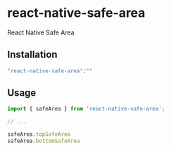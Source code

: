 # react-native-safe-area

React Native Safe Area

## Installation

```sh
"react-native-safe-area":""
```

## Usage

```js
import { safeArea } from 'react-native-safe-area';

// ...

safeArea.topSafeArea
safeArea.bottomSafeArea
```
